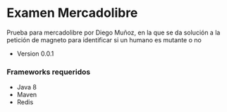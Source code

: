 # Examen Mercadolibre

Prueba para mercadolibre por Diego Muñoz, en la que se da solución a la petición de magneto para identificar 
si un humano es mutante o no

* Version 0.0.1

### Frameworks requeridos ###

* Java 8
* Maven
* Redis

